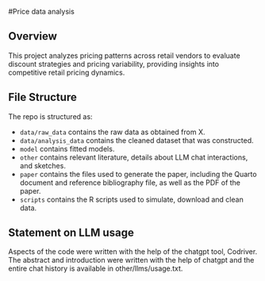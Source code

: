 #Price data analysis

## Overview

This project analyzes pricing patterns across retail vendors to evaluate discount strategies and pricing variability, providing insights into competitive retail pricing dynamics.

## File Structure

The repo is structured as:

-   `data/raw_data` contains the raw data as obtained from X.
-   `data/analysis_data` contains the cleaned dataset that was constructed.
-   `model` contains fitted models. 
-   `other` contains relevant literature, details about LLM chat interactions, and sketches.
-   `paper` contains the files used to generate the paper, including the Quarto document and reference bibliography file, as well as the PDF of the paper. 
-   `scripts` contains the R scripts used to simulate, download and clean data.


## Statement on LLM usage

Aspects of the code were written with the help of the chatgpt tool, Codriver. The abstract and introduction were written with the help of chatgpt and the entire chat history is available in other/llms/usage.txt.

